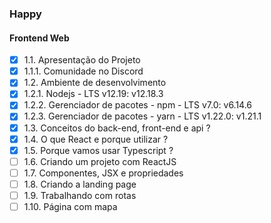 ### Happy

#### Frontend Web

- [x] 1.1. Apresentação do Projeto
- [x] 1.1.1. Comunidade no Discord
- [x] 1.2. Ambiente de desenvolvimento
- [x] 1.2.1. Nodejs - LTS v12.19: v12.18.3
- [x] 1.2.2. Gerenciador de pacotes - npm - LTS v7.0: v6.14.6
- [x] 1.2.3. Gerenciador de pacotes - yarn - LTS v1.22.0: v1.21.1
- [x] 1.3. Conceitos do back-end, front-end e api ?
- [x] 1.4. O que React e porque utilizar ?
- [x] 1.5. Porque vamos usar Typescript ?
- [ ] 1.6. Criando um projeto com ReactJS
- [ ] 1.7. Componentes, JSX e propriedades 
- [ ] 1.8. Criando a landing page 
- [ ] 1.9. Trabalhando com rotas
- [ ] 1.10. Página com mapa